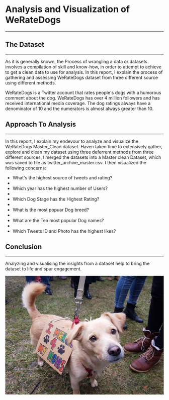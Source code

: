 # Analysis and Visualization of WeRateDogs
___


## The Dataset
___

As it is generally known, the Process of wrangling a data or datasets involves a compilation of skill and know-how, in order to attempt to achieve to get a clean data to use for analysis. In this report, I explain the process of gathering and assessing WeRateDogs dataset from three different source using different methods.

WeRateDogs is a Twitter account that rates people's dogs with a humorous comment about the dog. WeRateDogs has over 4 million followers and has received international media coverage. The dog ratings always have a denominator of 10 and the numerators is almost always greater than 10.


## Approach To Analysis
___

In this report, I explain my endevour to analyze and visualize the WeRateDogs Master_Clean dataset. Haven taken time to extensively gather, explore and clean my dataset using three deferrent methods from three different sources, I merged the datasets into a Master clean Dataset, which was saved to file as twitter_archive_master.csv. I then visualized the following concerns:
<ul>
<li>What's the highest source of tweets and rating?<li><li>Which year has the highest number of Users?<li><li>Which Dog Stage has the Highest Rating?<li>
<li>What is the most popuar Dog breed?<li><li>What are the Ten most popular Dog names?<li><li>Which Tweets ID and Photo has the highest likes?</li>
</ul>


## Conclusion
___

Analyzing and visualising the insights from a dataset help to bring the dataset to life and spur engagement.


![alt text](dog.png)
